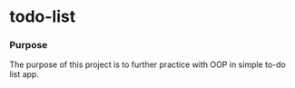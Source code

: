 # todo-list
### Purpose 
The purpose of this project is to further practice with OOP in simple to-do list app.
